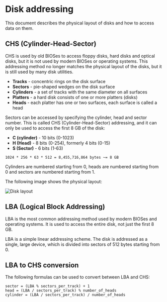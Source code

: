 # Disk addressing

This document describes the physical layout of disks and how to access data on them.

## CHS (Cylinder-Head-Sector)

CHS is used by old BIOSes to access floppy disks, hard disks and optical disks, but it is not used
by modern BIOSes or operating systems. This addressing method no longer matches the physical layout
of the disks, but it is still used by many disk utilities.

- **Tracks** - concentric rings on the disk surface
- **Sectors** - pie-shaped wedges on the disk surface
- **Cylinders** - a set of tracks with the same diameter on all surfaces
- **Platters** - a hard disk consists of one or more platters (disks)
- **Heads** - each platter has one or two surfaces, each surface is called a head

Sectors can be accessed by specifying the cylinder, head and sector number. This is
called CHS (Cylinder-Head-Sector) addressing, and it can only be used to access the
first 8 GB of the disk:

- **C (cylinder)** - 10 bits (0-1023)
- **H (Head)** - 8 bits (0-254), formerly 4 bits (0-15)
- **S (Sector)** - 6 bits (1-63)

```
1024 * 256 * 63 * 512 = 8,455,716,864 bytes ~= 8 GB
```

Cylinders are numbered starting from 0, heads are numbered starting from 0 and sectors
are numbered starting from 1.

The following image shows the physical layout:

![Disk layout](/images/cylinder_head_sector.png)

## LBA (Logical Block Addressing)

LBA is the most common addressing method used by modern BIOSes and operating systems. It is used to
access the entire disk, not just the first 8 GB.

LBA is a simple linear addressing scheme. The disk is addressed as a single, large device, which is
divided into sectors of 512 bytes starting from 0.

## LBA to CHS conversion

The following formulas can be used to convert between LBA and CHS:

```
sector = (LBA % sectors_per_track) + 1
head = (LBA / sectors_per_track) % number_of_heads
cylinder = (LBA / sectors_per_track) / number_of_heads
```